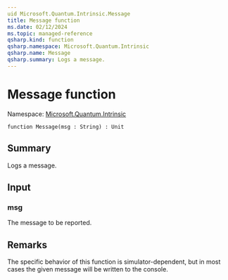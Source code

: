 ```yaml
---
uid Microsoft.Quantum.Intrinsic.Message
title: Message function
ms.date: 02/12/2024
ms.topic: managed-reference
qsharp.kind: function
qsharp.namespace: Microsoft.Quantum.Intrinsic
qsharp.name: Message
qsharp.summary: Logs a message.
---
```


# Message function

Namespace: [Microsoft.Quantum.Intrinsic](xref:Microsoft.Quantum.Intrinsic)

```qsharp
function Message(msg : String) : Unit
```

## Summary
Logs a message.

## Input
### msg
The message to be reported.

## Remarks
The specific behavior of this function is simulator-dependent,
but in most cases the given message will be written to the console.
```
